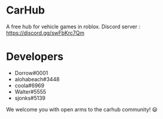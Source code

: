 # CarHub
A free hub for vehicle games in roblox. 
Discord server : https://discord.gg/swFbKrc7Qm

# Developers
- Dorrow#0001
- alohabeach#3448 
- coola#6969
- Walter#5555
- sjonks#5139

We welcome you with open arms to the carhub community! 😃
